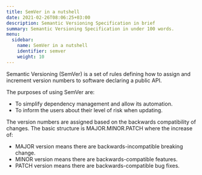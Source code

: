 ```yaml
---
title: SemVer in a nutshell
date: 2021-02-26T08:06:25+03:00
description: Semantic Versioning Specification in brief
summary: Semantic Versioning Specification in under 100 words.
menu:
  sidebar:
    name: SemVer in a nutshell
    identifier: semver
    weight: 10
---
```


Semantic Versioning (SemVer) is a set of rules defining how to assign and increment version numbers to software declaring a public API.

The purposes of using SemVer are:
- To simplify dependency management and allow its automation.
- To inform the users about their level of risk when updating.

The version numbers are assigned based on the backwards compatibility of changes. The basic structure is MAJOR.MINOR.PATCH where the increase of:
- MAJOR version means there are backwards-incompatible breaking change.
- MINOR version means there are backwards-compatible features.
- PATCH version means there are backwards-compatible bug fixes.





